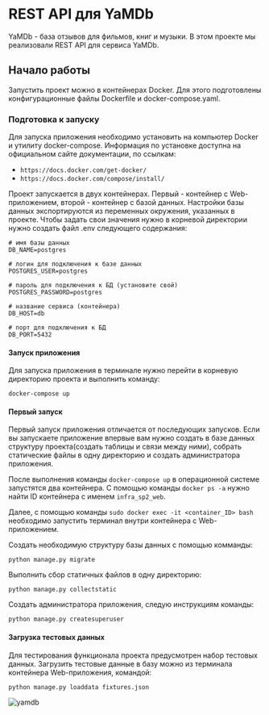 # REST API для YaMDb

YaMDb - база отзывов для фильмов, книг и музыки. В этом проекте мы реализовали REST API для сервиса YaMDb.   

## Начало работы

Запустить проект можно в контейнерах Docker. Для этого подготовлены конфигурационные файлы Dockerfile и docker-compose.yaml.  

### Подготовка к запуску

Для запуска приложения необходимо установить на компьютер Docker и утилиту docker-compose. Информация по установке доступна на официальном сайте документации, по ссылкам:
 - `https://docs.docker.com/get-docker/` 
 - `https://docs.docker.com/compose/install/`

Проект запускается в двух контейнерах. Первый - контейнер с Web-приложением, второй - контейнер с базой данных. Настройки базы данных экспортируются из переменных окружения, указанных в проекте. Чтобы задать свои значения нужно в корневой директории нужно создать файл .env следующего содержания: 

```
# имя базы данных
DB_NAME=postgres

# логин для подключения к базе данных
POSTGRES_USER=postgres 

# пароль для подключения к БД (установите свой)
POSTGRES_PASSWORD=postgres

# название сервиса (контейнера)
DB_HOST=db

# порт для подключения к БД
DB_PORT=5432
```

#### Запуск приложения

Для запуска приложения в терминале нужно перейти в корневую директорию проекта и выполнить команду:
 
 ```docker-compose up``` 

#### Первый запуск

Первый запуск приложения отличается от последующих запусков. Если вы запускаете приложение впервые вам нужно создать в базе данных структуру проекта(создать таблицы и связи между ними), собрать статические файлы в одну директорию и создать администратора приложения.

После выполнения команды ```docker-compose up``` в операционной системе запустятся два контейнера. С помощью команды ```docker ps -a``` нужно найти ID контейнера с именем ```infra_sp2_web```. 

Далее, с помощью команды ```sudo docker exec -it <container_ID> bash``` необходимо запустить терминал внутри контейнера с Web-приложением.

Создать необходимую структуру базы данных с помощью комманды:

```python manage.py migrate```

Выполнить сбор статичных файлов в одну директорию:

```python manage.py collectstatic```

Создать администратора приложения, следую инструкциям команды:

```python manage.py createsuperuser```

#### Загрузка тестовых данных

Для тестирования функционала проекта предусмотрен набор тестовых данных. Загрузить тестовые данные в базу можно из терминала контейнера Web-приложения, командой: 

```python manage.py loaddata fixtures.json```


![yamdb](https://github.com/blackwolfsm/yamdb_final/workflows/yamdb_final/badge.svg)
